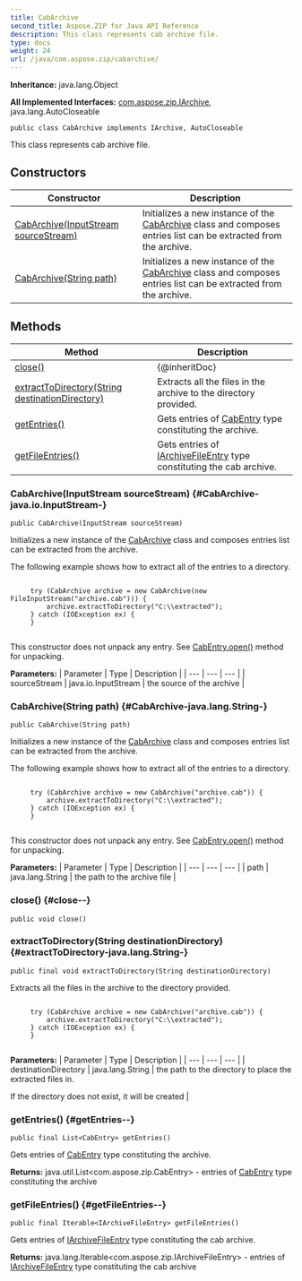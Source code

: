 ```yaml
---
title: CabArchive
second_title: Aspose.ZIP for Java API Reference
description: This class represents cab archive file.
type: docs
weight: 24
url: /java/com.aspose.zip/cabarchive/
---
```


**Inheritance:**
java.lang.Object

**All Implemented Interfaces:**
[com.aspose.zip.IArchive](../../com.aspose.zip/iarchive), java.lang.AutoCloseable
```
public class CabArchive implements IArchive, AutoCloseable
```

This class represents cab archive file.
## Constructors

| Constructor | Description |
| --- | --- |
| [CabArchive(InputStream sourceStream)](#CabArchive-java.io.InputStream-) | Initializes a new instance of the [CabArchive](../../com.aspose.zip/cabarchive) class and composes entries list can be extracted from the archive. |
| [CabArchive(String path)](#CabArchive-java.lang.String-) | Initializes a new instance of the [CabArchive](../../com.aspose.zip/cabarchive) class and composes entries list can be extracted from the archive. |
## Methods

| Method | Description |
| --- | --- |
| [close()](#close--) | \{@inheritDoc\} |
| [extractToDirectory(String destinationDirectory)](#extractToDirectory-java.lang.String-) | Extracts all the files in the archive to the directory provided. |
| [getEntries()](#getEntries--) | Gets entries of [CabEntry](../../com.aspose.zip/cabentry) type constituting the archive. |
| [getFileEntries()](#getFileEntries--) | Gets entries of [IArchiveFileEntry](../../com.aspose.zip/iarchivefileentry) type constituting the cab archive. |
### CabArchive(InputStream sourceStream) {#CabArchive-java.io.InputStream-}
```
public CabArchive(InputStream sourceStream)
```


Initializes a new instance of the [CabArchive](../../com.aspose.zip/cabarchive) class and composes entries list can be extracted from the archive.

The following example shows how to extract all of the entries to a directory.

```

     try (CabArchive archive = new CabArchive(new FileInputStream("archive.cab"))) {
         archive.extractToDirectory("C:\\extracted");
     } catch (IOException ex) {
     }
 
```

This constructor does not unpack any entry. See [CabEntry.open()](../../com.aspose.zip/cabentry\#open--) method for unpacking.

**Parameters:**
| Parameter | Type | Description |
| --- | --- | --- |
| sourceStream | java.io.InputStream | the source of the archive |

### CabArchive(String path) {#CabArchive-java.lang.String-}
```
public CabArchive(String path)
```


Initializes a new instance of the [CabArchive](../../com.aspose.zip/cabarchive) class and composes entries list can be extracted from the archive.

The following example shows how to extract all of the entries to a directory.

```

     try (CabArchive archive = new CabArchive("archive.cab")) {
         archive.extractToDirectory("C:\\extracted");
     } catch (IOException ex) {
     }
 
```

This constructor does not unpack any entry. See [CabEntry.open()](../../com.aspose.zip/cabentry\#open--) method for unpacking.

**Parameters:**
| Parameter | Type | Description |
| --- | --- | --- |
| path | java.lang.String | the path to the archive file |

### close() {#close--}
```
public void close()
```




### extractToDirectory(String destinationDirectory) {#extractToDirectory-java.lang.String-}
```
public final void extractToDirectory(String destinationDirectory)
```


Extracts all the files in the archive to the directory provided.

```

     try (CabArchive archive = new CabArchive("archive.cab")) {
         archive.extractToDirectory("C:\\extracted");
     } catch (IOException ex) {
     }
 
```



**Parameters:**
| Parameter | Type | Description |
| --- | --- | --- |
| destinationDirectory | java.lang.String | the path to the directory to place the extracted files in.

If the directory does not exist, it will be created |

### getEntries() {#getEntries--}
```
public final List<CabEntry> getEntries()
```


Gets entries of [CabEntry](../../com.aspose.zip/cabentry) type constituting the archive.

**Returns:**
java.util.List&lt;com.aspose.zip.CabEntry&gt; - entries of [CabEntry](../../com.aspose.zip/cabentry) type constituting the archive
### getFileEntries() {#getFileEntries--}
```
public final Iterable<IArchiveFileEntry> getFileEntries()
```


Gets entries of [IArchiveFileEntry](../../com.aspose.zip/iarchivefileentry) type constituting the cab archive.

**Returns:**
java.lang.Iterable&lt;com.aspose.zip.IArchiveFileEntry&gt; - entries of [IArchiveFileEntry](../../com.aspose.zip/iarchivefileentry) type constituting the cab archive
